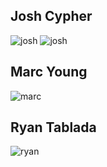 ## Josh Cypher

![josh](https://user-images.githubusercontent.com/2006658/66671050-d6e5be00-ec20-11e9-98ed-c58809f77eef.jpg)
![josh](https://user-images.githubusercontent.com/2006658/66671051-d6e5be00-ec20-11e9-9ed8-9a561644133f.jpg)

## Marc Young

![marc](https://user-images.githubusercontent.com/2006658/66671096-eebd4200-ec20-11e9-863c-a338c756a4e7.jpg)

## Ryan Tablada

![ryan](https://user-images.githubusercontent.com/2006658/66671111-f7157d00-ec20-11e9-8b9c-365adcf8fcc0.png)